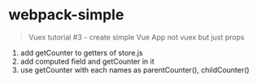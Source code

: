 # webpack-simple

> Vuex tutorial #3 - create simple Vue App not vuex but just props
1. add getCounter to getters of store.js
2. add computed field and getCounter in it
3. use getCounter with each names as parentCounter(), childCounter()

